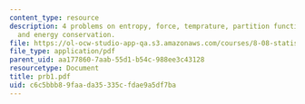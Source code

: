 ```yaml
---
content_type: resource
description: 4 problems on entropy, force, temprature, partition function, tension,
  and energy conservation.
file: https://ol-ocw-studio-app-qa.s3.amazonaws.com/courses/8-08-statistical-physics-ii-spring-2005/c6c5bbb89faada35335cfdae9a5df7ba_prb1.pdf
file_type: application/pdf
parent_uid: aa177860-7aab-55d1-b54c-988ee3c43128
resourcetype: Document
title: prb1.pdf
uid: c6c5bbb8-9faa-da35-335c-fdae9a5df7ba
---
```

